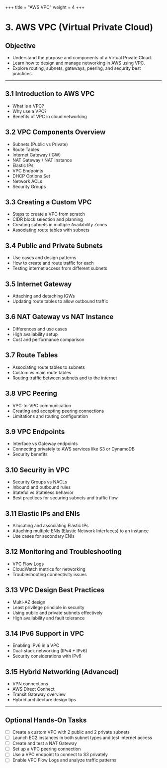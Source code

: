 +++
title = "AWS VPC"
weight = 4
+++
# 3. AWS VPC (Virtual Private Cloud)

## Objective
- Understand the purpose and components of a Virtual Private Cloud.
- Learn how to design and manage networking in AWS using VPC.
- Explore routing, subnets, gateways, peering, and security best practices.

---

## 3.1 Introduction to AWS VPC
- What is a VPC?
- Why use a VPC?
- Benefits of VPC in cloud networking

## 3.2 VPC Components Overview
- Subnets (Public vs Private)
- Route Tables
- Internet Gateway (IGW)
- NAT Gateway / NAT Instance
- Elastic IPs
- VPC Endpoints
- DHCP Options Set
- Network ACLs
- Security Groups

## 3.3 Creating a Custom VPC
- Steps to create a VPC from scratch
- CIDR block selection and planning
- Creating subnets in multiple Availability Zones
- Associating route tables with subnets

## 3.4 Public and Private Subnets
- Use cases and design patterns
- How to create and route traffic for each
- Testing internet access from different subnets

## 3.5 Internet Gateway
- Attaching and detaching IGWs
- Updating route tables to allow outbound traffic

## 3.6 NAT Gateway vs NAT Instance
- Differences and use cases
- High availability setup
- Cost and performance comparison

## 3.7 Route Tables
- Associating route tables to subnets
- Custom vs main route tables
- Routing traffic between subnets and to the internet

## 3.8 VPC Peering
- VPC-to-VPC communication
- Creating and accepting peering connections
- Limitations and routing configuration

## 3.9 VPC Endpoints
- Interface vs Gateway endpoints
- Connecting privately to AWS services like S3 or DynamoDB
- Security benefits

## 3.10 Security in VPC
- Security Groups vs NACLs
- Inbound and outbound rules
- Stateful vs Stateless behavior
- Best practices for securing subnets and traffic flow

## 3.11 Elastic IPs and ENIs
- Allocating and associating Elastic IPs
- Attaching multiple ENIs (Elastic Network Interfaces) to an instance
- Use cases for secondary ENIs

## 3.12 Monitoring and Troubleshooting
- VPC Flow Logs
- CloudWatch metrics for networking
- Troubleshooting connectivity issues

## 3.13 VPC Design Best Practices
- Multi-AZ design
- Least privilege principle in security
- Using public and private subnets effectively
- High availability and fault tolerance

## 3.14 IPv6 Support in VPC
- Enabling IPv6 in a VPC
- Dual-stack networking (IPv4 + IPv6)
- Security considerations with IPv6

## 3.15 Hybrid Networking (Advanced)
- VPN connections
- AWS Direct Connect
- Transit Gateway overview
- Hybrid architecture design tips

---

## Optional Hands-On Tasks

- [ ] Create a custom VPC with 2 public and 2 private subnets
- [ ] Launch EC2 instances in both subnet types and test internet access
- [ ] Create and test a NAT Gateway
- [ ] Set up a VPC peering connection
- [ ] Use a VPC endpoint to connect to S3 privately
- [ ] Enable VPC Flow Logs and analyze traffic patterns
